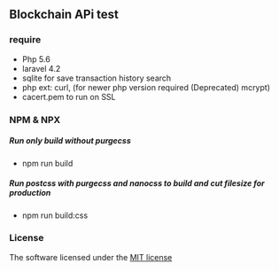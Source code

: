 ## Blockchain APi test

### require

 * Php 5.6
 * laravel 4.2
 * sqlite for save transaction history search
 * php ext:  curl, (for newer php version required (Deprecated) mcrypt)
 * cacert.pem to run on SSL
 
### NPM & NPX 

##### Run only build without purgecss
 * npm run build
 ##### Run postcss with purgecss and nanocss to build and cut filesize for production 
 * npm run build:css


### License

The software licensed under the [MIT license](http://opensource.org/licenses/MIT)
